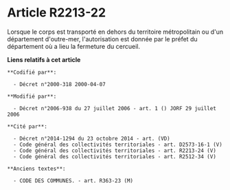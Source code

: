 # Article R2213-22

Lorsque le corps est transporté en dehors du territoire métropolitain ou d'un département d'outre-mer, l'autorisation est
donnée par le préfet du département où a lieu la fermeture du cercueil.

**Liens relatifs à cet article**

	**Codifié par**:

	  - Décret n°2000-318 2000-04-07

	**Modifié par**:

	  - Décret n°2006-938 du 27 juillet 2006 - art. 1 () JORF 29 juillet 2006

	**Cité par**:

	  - Décret n°2014-1294 du 23 octobre 2014 - art. (VD)
	  - Code général des collectivités territoriales - art. D2573-16-1 (V)
	  - Code général des collectivités territoriales - art. R2213-24 (V)
	  - Code général des collectivités territoriales - art. R2512-34 (V)

	**Anciens textes**:

	  - CODE DES COMMUNES. - art. R363-23 (M)

